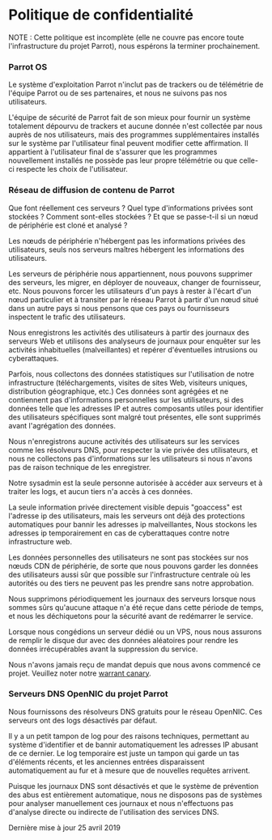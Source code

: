 # Politique de confidentialité #

NOTE : Cette politique est incomplète (elle ne couvre pas encore toute l'infrastructure du projet Parrot), nous espérons la terminer prochainement.

### Parrot OS

Le système d'exploitation Parrot n'inclut pas de trackers ou de télémétrie de l'équipe Parrot ou de ses partenaires, et nous ne suivons pas nos utilisateurs.

L'équipe de sécurité de Parrot fait de son mieux pour fournir un système totalement dépourvu de trackers et aucune donnée n'est collectée par nous auprès de nos utilisateurs, mais des programmes supplémentaires installés sur le système par l'utilisateur final peuvent modifier cette affirmation. Il appartient à l'utilisateur final de s'assurer que les programmes nouvellement installés ne possède pas leur propre télémétrie ou que celle-ci respecte les choix de l'utilisateur.

### Réseau de diffusion de contenu de Parrot

Que font réellement ces serveurs ? Quel type d'informations privées sont stockées ? Comment sont-elles stockées ? Et que se passe-t-il si un nœud de périphérie est cloné et analysé ? 

Les nœuds de périphérie n'hébergent pas les informations privées des utilisateurs, seuls nos serveurs maîtres hébergent les informations des utilisateurs.

Les serveurs de périphérie nous appartiennent, nous pouvons supprimer des serveurs, les migrer, en déployer de nouveaux, changer de fournisseur, etc. Nous pouvons forcer les utilisateurs d'un pays à rester à l'écart d'un nœud particulier et à transiter par le réseau Parrot à partir d'un nœud situé dans un autre pays si nous pensons que ces pays ou fournisseurs inspectent le trafic des utilisateurs.

Nous enregistrons les activités des utilisateurs à partir des journaux des serveurs Web et utilisons des analyseurs de journaux pour enquêter sur les activités inhabituelles (malveillantes) et repérer d'éventuelles intrusions ou cyberattaques.

Parfois, nous collectons des données statistiques sur l'utilisation de notre infrastructure (téléchargements, visites de sites Web, visiteurs uniques, distribution géographique, etc.) Ces données sont agrégées et ne contiennent pas d'informations personnelles sur les utilisateurs, si des données telle que les adresses IP et autres composants utiles pour identifier des utilisateurs spécifiques sont malgré tout présentes, elle sont supprimés avant l'agrégation des données.

Nous n'enregistrons aucune activités des utilisateurs sur les services comme les résolveurs DNS, pour respecter la vie privée des utilisateurs, et nous ne collectons pas d'informations sur les utilisateurs si nous n'avons pas de raison technique de les enregistrer.

Notre sysadmin est la seule personne autorisée à accéder aux serveurs et à traiter les logs, et aucun tiers n'a accès à ces données.

La seule information privée directement visible depuis "goaccess" est l'adresse ip des utilisateurs, mais les serveurs ont déjà des protections automatiques pour bannir les adresses ip malveillantes, Nous stockons les adresses ip temporairement en cas de cyberattaques contre notre infrastructure web.

Les données personnelles des utilisateurs ne sont pas stockées sur nos nœuds CDN de périphérie, de sorte que nous pouvons garder les données des utilisateurs aussi sûr que possible sur l'infrastructure centrale où les autorités ou des tiers ne peuvent pas les prendre sans notre approbation.

Nous supprimons périodiquement les journaux des serveurs lorsque nous sommes sûrs qu'aucune attaque n'a été reçue dans cette période de temps, et nous les déchiquetons pour la sécurité avant de redémarrer le service.

Lorsque nous congédions un serveur dédié ou un VPS, nous nous assurons de remplir le disque dur avec des données aléatoires pour rendre les données irrécupérables avant la suppression du service.

Nous n'avons jamais reçu de mandat depuis que nous avons commencé ce projet. Veuillez noter notre [warrant canary](<./warrant-canary.md>).

### Serveurs DNS OpenNIC du projet Parrot

Nous fournissons des résolveurs DNS gratuits pour le réseau OpenNIC. Ces serveurs ont des logs désactivés par défaut. 

Il y a un petit tampon de log pour des raisons techniques, permettant au système d'identifier et de bannir automatiquement les adresses IP abusant de ce dernier. 
Le log temporaire est juste un tampon qui garde un tas d'éléments récents, et les anciennes entrées disparaissent automatiquement au fur et à mesure que de nouvelles requêtes arrivent. 

Puisque les journaux DNS sont désactivés et que le système de prévention des abus est entièrement automatique, nous ne disposons pas de systèmes pour analyser manuellement ces journaux et nous n'effectuons pas d'analyse directe ou indirecte de l'utilisation des services DNS. 

Dernière mise à jour 25 avril 2019